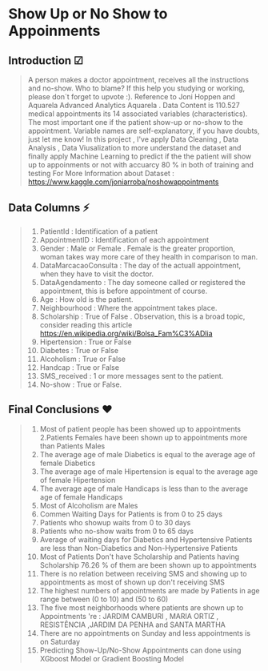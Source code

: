 # **Show Up or No Show to Appoinments**
 
## Introduction ☑ 
> A person makes a doctor appointment, receives all the instructions and no-show. Who to blame? If this help you studying or working, please don´t forget to upvote :). Reference to Joni Hoppen and Aquarela Advanced Analytics Aquarela . Data Content is 110.527 medical appointments its 14 associated variables (characteristics). The most important one if the patient show-up or no-show to the appointment. Variable names are self-explanatory, if you have doubts, just let me know!
> In this project , I've apply Data Cleaning , Data Analysis , Data Viusalization to more understand the dataset and finally apply Machine Learning to predict if the 
the patient will show up to appoinments or not with accuarcy 80 % in both of training and testing
> For More Information about Dataset : https://www.kaggle.com/joniarroba/noshowappointments

## Data Columns ⚡
>  1. PatientId : Identification of a patient 
>  2. AppointmentID : Identification of each appointment
>  3. Gender : Male or Female . Female is the greater proportion, woman takes way more care of they health in comparison to man.
>  4. DataMarcacaoConsulta : The day of the actuall appointment, when they have to visit the doctor.
>  5. DataAgendamento : The day someone called or registered the appointment, this is before appointment of course.
>  6. Age : How old is the patient.
>  7. Neighbourhood : Where the appointment takes place.
>  8. Scholarship : True of False . Observation, this is a broad topic, consider reading this article https://en.wikipedia.org/wiki/Bolsa_Fam%C3%ADlia
>  9. Hipertension : True or False
>  10. Diabetes : True or False
>  11. Alcoholism : True or False
>  12. Handcap : True or False
>  13. SMS_received : 1 or more messages sent to the patient.
>  14. No-show : True or False.


## Final Conclusions ❤
>  1. Most of patient people has been showed up to appointments
>  2.Patients Females have been shown up to appointments more than Patients Males
>  3. The average age of male Diabetics is equal to the average age of female Diabetics
>  4. The average age of male Hipertension is equal to the average age of female Hipertension
>  5. The average age of male Handicaps is less than to the average age of female Handicaps
>  6. Most of Alcoholism are Males
>  7. Commen Waiting Days for Patients is from 0 to 25 days
>  8. Patients who showup waits from 0 to 30 days
>  9. Patients who no-show waits from 0 to 65 days
>  10. Average of waiting days for Diabetics and Hypertensive Patients are less than Non-Diabetics and Non-Hypertensive Patients
>  11. Most of Patients Don't have Scholarship and Patients having Scholarship 76.26 % of them are been shown up to appointments
>  12. There is no relation between receiving SMS and showing up to appointments as most of shown up don't receiving SMS
>  13. The highest numbers of appointments are made by Patients in age range between (0 to 10) and (50 to 60)
>  14. The five most neighborhoods where patients are shown up to Appointments 're : JARDIM CAMBURI , MARIA ORTIZ , RESISTÊNCIA ,JARDIM DA PENHA and SANTA MARTHA
>  15. There are no appointments on Sunday and less appointments is on Saturday
>  16. Predicting Show-Up/No-Show Appointments can done using XGboost Model or Gradient Boosting Model
